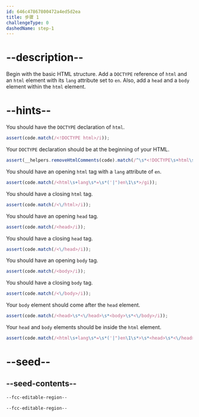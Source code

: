 ```yaml
---
id: 646c47867800472a4ed5d2ea
title: 步骤 1
challengeType: 0
dashedName: step-1
---
```


# --description--

Begin with the basic HTML structure. Add a `DOCTYPE` reference of `html` and an `html` element with its `lang` attribute set to `en`. Also, add a `head` and a `body` element within the `html` element.

# --hints--

You should have the `DOCTYPE` declaration of `html`.

```js
assert(code.match(/<!DOCTYPE html>/i));
```

Your `DOCTYPE` declaration should be at the beginning of your HTML.

```js
assert(__helpers.removeHtmlComments(code).match(/^\s*<!DOCTYPE\s+html\s*>/i));
```

You should have an opening `html` tag with a `lang` attribute of `en`.

```js
assert(code.match(/<html\s+lang\s*=\s*('|")en\1\s*>/gi));
```

You should have a closing `html` tag.

```js
assert(code.match(/<\/html>/i));
```

You should have an opening `head` tag.

```js
assert(code.match(/<head>/i));
```

You should have a closing `head` tag.

```js
assert(code.match(/<\/head>/i));
```

You should have an opening `body` tag.

```js
assert(code.match(/<body>/i));
```

You should have a closing `body` tag.

```js
assert(code.match(/<\/body>/i));
```

Your `body` element should come after the `head` element.

```js
assert(code.match(/<head>\s*<\/head>\s*<body>\s*<\/body>/i));
```

Your `head` and `body` elements should be inside the `html` element.

```js
assert(code.match(/<html\s+lang\s*=\s*('|")en\1\s*>\s*<head>\s*<\/head>\s*<body>\s*<\/body>\s*<\/html>/i));
```

# --seed--

## --seed-contents--

```html
--fcc-editable-region--

--fcc-editable-region--
```
